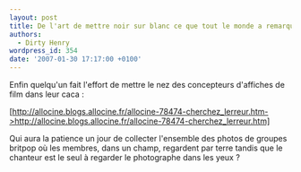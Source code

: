 ```yaml
---
layout: post
title: De l'art de mettre noir sur blanc ce que tout le monde a remarqué
authors:
  - Dirty Henry
wordpress_id: 354
date: '2007-01-30 17:17:00 +0100'
---
```

Enfin quelqu'un fait l'effort de mettre le nez des concepteurs d'affiches de film dans leur caca :

[http://allocine.blogs.allocine.fr/allocine-78474-cherchez_lerreur.htm->http://allocine.blogs.allocine.fr/allocine-78474-cherchez_lerreur.htm] 

Qui aura la patience un jour de collecter l'ensemble des photos de groupes britpop où les membres, dans un champ, regardent par terre tandis que le chanteur est le seul à regarder le photographe dans les yeux ?
